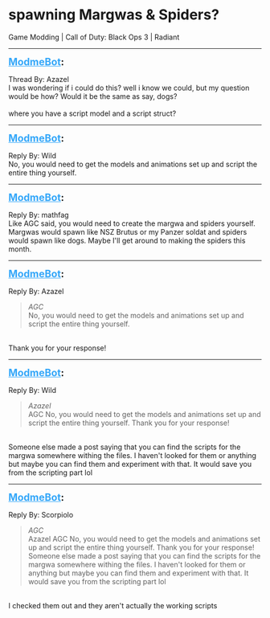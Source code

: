 # spawning Margwas & Spiders?
Game Modding | Call of Duty: Black Ops 3 | Radiant

---
<strong style="font-size: 1.4em;"><span style="text-decoration: underline;text-decoration-color: #34a7f9;"><span style="color:#34a7f9;">ModmeBot</span></span>:</strong>

<p>Thread By: Azazel<br />I was wondering if i could do this? well i know we could, but my question would be how? Would it be the same as say, dogs? <br /> <br />where you have a script model and a script struct?</p>

---
<strong style="font-size: 1.4em;"><span style="text-decoration: underline;text-decoration-color: #34a7f9;"><span style="color:#34a7f9;">ModmeBot</span></span>:</strong>

<p>Reply By: Wild<br />No, you would need to get the models and animations set up and script the entire thing yourself.</p>

---
<strong style="font-size: 1.4em;"><span style="text-decoration: underline;text-decoration-color: #34a7f9;"><span style="color:#34a7f9;">ModmeBot</span></span>:</strong>

<p>Reply By: mathfag<br /> Like AGC said, you would need to create the margwa and spiders yourself. Margwas would spawn like NSZ Brutus or my Panzer soldat and spiders would spawn like dogs. Maybe I&#39;ll get around to making the spiders this month.</p>

---
<strong style="font-size: 1.4em;"><span style="text-decoration: underline;text-decoration-color: #34a7f9;"><span style="color:#34a7f9;">ModmeBot</span></span>:</strong>

<p>Reply By: Azazel<br /><blockquote><em>AGC</em><br />No, you would need to get the models and animations set up and script the entire thing yourself.</blockquote><br /> Thank you for your response!</p>

---
<strong style="font-size: 1.4em;"><span style="text-decoration: underline;text-decoration-color: #34a7f9;"><span style="color:#34a7f9;">ModmeBot</span></span>:</strong>

<p>Reply By: Wild<br /><blockquote><em>Azazel</em><br />AGC No, you would need to get the models and animations set up and script the entire thing yourself.  Thank you for your response! </blockquote><br /> Someone else made a post saying that you can find the scripts for the margwa somewhere withing the files. I haven&#39;t looked for them or anything but maybe you can find them and experiment with that. It would save you from the scripting part lol</p>

---
<strong style="font-size: 1.4em;"><span style="text-decoration: underline;text-decoration-color: #34a7f9;"><span style="color:#34a7f9;">ModmeBot</span></span>:</strong>

<p>Reply By: Scorpiolo<br /><blockquote><em>AGC</em><br />Azazel AGC No, you would need to get the models and animations set up and script the entire thing yourself.  Thank you for your response!   Someone else made a post saying that you can find the scripts for the margwa somewhere withing the files. I haven&#39;t looked for them or anything but maybe you can find them and experiment with that. It would save you from the scripting part lol</blockquote><br /> I checked them out and they aren&#39;t actually the working scripts</p>
